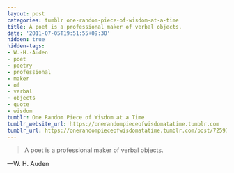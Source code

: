 ```yaml
---
layout: post
categories: tumblr one-random-piece-of-wisdom-at-a-time
title: A poet is a professional maker of verbal objects.
date: '2011-07-05T19:51:55+09:30'
hidden: true
hidden-tags:
- W.-H.-Auden
- poet
- poetry
- professional
- maker
- of
- verbal
- objects
- quote
- wisdom
tumblr: One Random Piece of Wisdom at a Time
tumblr_website_url: https://onerandompieceofwisdomatatime.tumblr.com
tumblr_url: https://onerandompieceofwisdomatatime.tumblr.com/post/7259701162/a-poet-is-a-professional-maker-of-verbal-objects
---
```

> A poet is a professional maker of verbal objects.

—W. H. Auden&nbsp;
